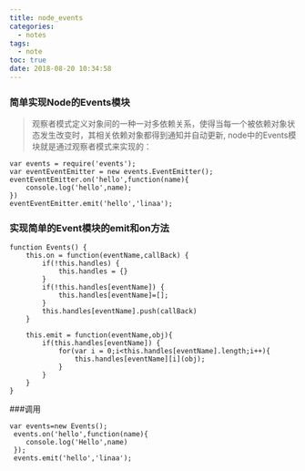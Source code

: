 ```yaml
---
title: node_events
categories:
  - notes
tags:
  - note
toc: true
date: 2018-08-20 10:34:58
---
```


### 简单实现Node的Events模块
> 观察者模式定义对象间的一种一对多依赖关系，使得当每一个被依赖对象状态发生改变时，其相关依赖对象都得到通知并自动更新, node中的Events模块就是通过观察者模式来实现的：
```
var events = require('events');
var eventEventEmitter = new events.EventEmitter();
eventEventEmitter.on('hello',function(name){
	console.log('hello',name);
})
eventEventEmitter.emit('hello','linaa');
```
### 实现简单的Event模块的emit和on方法

```
function Events() {
	this.on = function(eventName,callBack) {
		if(!this.handles) {
			this.handles = {}
		}
		if(!this.handles[eventName]) {
			this.handles[eventName]=[];
		}
		this.handles[eventName].push(callBack)
	}

	this.emit = function(eventName,obj){
		if(this.handles[eventName]) {
			for(var i = 0;i<this.handles[eventName].length;i++){
				this.handles[eventName][i](obj);
			}
		}	
	}
}
```

###调用
```
var events=new Events();
 events.on('hello',function(name){
    console.log('Hello',name)
 });
 events.emit('hello','linaa');
```